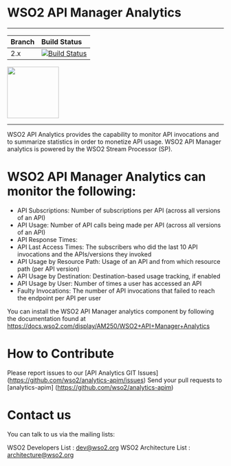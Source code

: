 
# WSO2 API Manager Analytics

---

| Branch | Build Status |
| :------------ |:-------------
| 2.x | [![Build Status](https://wso2.org/jenkins/job/analytics-products/job/analytics-apim_2.x/badge/icon)](https://wso2.org/jenkins/view/analytics/job/analytics-products/job/analytics-apim_2.x/) |

[<img src="https://cdn.sstatic.net/Sites/stackoverflow/company/img/logos/so/so-logo.svg" width="120">](https://stackoverflow.com/tags/wso2-am/)

---

WSO2 API Analytics provides the capability to monitor API invocations and to summarize statistics in order to monetize API usage. WSO2 API Manager analytics is powered by the WSO2 Stream Processor (SP).

# WSO2 API Manager Analytics can monitor the following:

- API Subscriptions: Number of subscriptions per API (across all versions of an API)
- API Usage: Number of API calls being made per API (across all versions of an API)
- API Response Times: 
- API Last Access Times: The subscribers who did the last 10 API invocations and the APIs/versions they invoked
- API Usage by Resource Path: Usage of an API and from which resource path (per API version)
- API Usage by Destination: Destination-based usage tracking, if enabled
- API Usage by User: Number of times a user has accessed an API
- Faulty Invocations: The number of API invocations that failed to reach the endpoint per API per user

You can install the WSO2 API Manager analytics component by following the documentation found at https://docs.wso2.com/display/AM250/WSO2+API+Manager+Analytics

# How to Contribute

Please report issues to our [API Analytics GIT Issues] (https://github.com/wso2/analytics-apim/issues)
Send your pull requests to [analytics-apim] (https://github.com/wso2/analytics-apim)

# Contact us
You can talk to us via the mailing lists:

WSO2 Developers List : dev@wso2.org
WSO2 Architecture List : architecture@wso2.org

